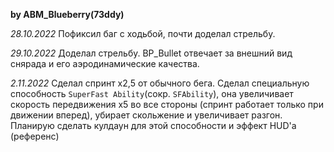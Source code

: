 **by ABM_Blueberry(73ddy)** 
 
*28.10.2022* 
Пофиксил баг с ходьбой, почти доделал стрельбу.

*29.10.2022* 
Доделал стрельбу. 
BP_Bullet отвечает за внешний вид снярада и его аэродинамические качества.

*2.11.2022* 
Сделал спринт x2,5 от обычного бега. 
Сделал специальную способность `SuperFast Ability`(сокр. `SFAbility`), 
она увеличивает скорость передвижения x5 во все стороны (спринт работает только при движении вперед), 
убирает скольжение и увеличивает разгон.
Планирую сделать кулдаун для этой способности и эффект HUD'а (референс)
